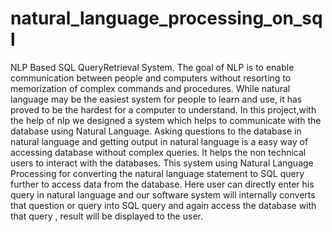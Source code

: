 # natural_language_processing_on_sql
NLP Based SQL QueryRetrieval System.
The goal of NLP is to enable communication between people and computers without resorting to memorization of complex commands and procedures.
While natural language may be the easiest system for people to learn and use, it has proved to be the hardest for a computer to understand. 
In this project,with the help of nlp we designed a system which helps to communicate with the database using Natural Language.
Asking questions to the database in natural language and getting output in natural language is a easy way of accessing database without complex queries.
It helps the non technical users to interact with the databases.
This system using Natural Language Processing for converting the natural language statement to SQL query further to access data from the database.
Here user can directly enter his query in natural language and our software system will internally converts that question or query into SQL query and again access the database with that query , result will be displayed to the user.

